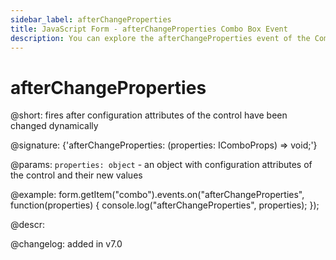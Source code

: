 ```yaml
---
sidebar_label: afterChangeProperties
title: JavaScript Form - afterChangeProperties Combo Box Event 
description: You can explore the afterChangeProperties event of the Combo Box control of Form in the documentation of the DHTMLX JavaScript UI library. Browse developer guides and API reference, try out code examples and live demos, and download a free 30-day evaluation version of DHTMLX Suite 7.
---
```


# afterChangeProperties

@short: fires after configuration attributes of the control have been changed dynamically

@signature: {'afterChangeProperties: (properties: IComboProps) => void;'}

@params:
`properties: object` - an object with configuration attributes of the control and their new values

@example:
form.getItem("combo").events.on("afterChangeProperties", function(properties) {
    console.log("afterChangeProperties", properties);
});

@descr:

@changelog: added in v7.0

[comment]: # (@relatedapi: form/api/combo/combo_setproperties_method.md)
